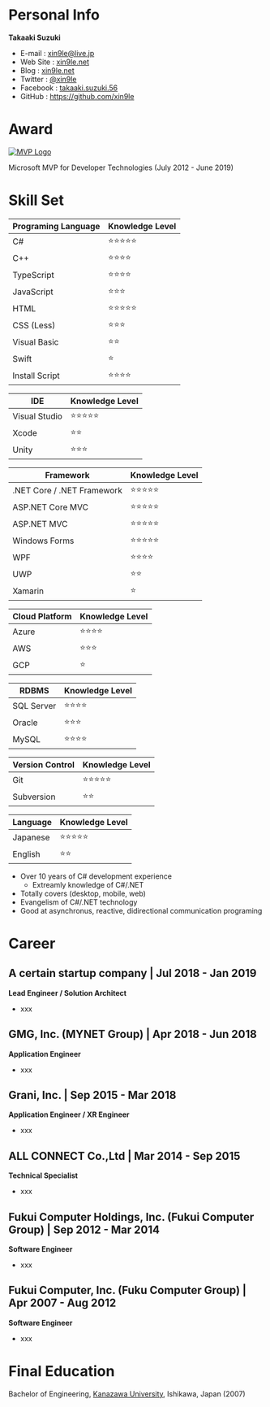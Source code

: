 # Personal Info

**Takaaki Suzuki**

- E-mail : xin9le@live.jp
- Web Site : [xin9le.net](https://xin9le.net/)
- Blog : [xin9le.net](https://blog.xin9le.net/)
- Twitter : [@xin9le](https://twitter.com/xin9le)
- Facebook : [takaaki.suzuki.56](https://www.facebook.com/takaaki.suzuki.56)
- GitHub : https://github.com/xin9le



# Award

[![MVP Logo](https://xin9le.net/Images/mvp-logo.png)](https://xin9le.net/Images/mvp-logo.png)

Microsoft MVP for Developer Technologies (July 2012 - June 2019)



# Skill Set

| Programing Language | Knowledge Level |
|---|---|
| C# | :star::star::star::star::star: |
| C++ | :star::star::star::star: |
| TypeScript | :star::star::star::star: |
| JavaScript | :star::star::star: |
| HTML | :star::star::star::star::star: |
| CSS (Less) | :star::star::star: |
| Visual Basic | :star::star:
| Swift | :star: |
| Install Script | :star::star::star::star: |

| IDE | Knowledge Level |
|---|---|
| Visual Studio | :star::star::star::star::star: |
| Xcode | :star::star: |
| Unity | :star::star::star: |

| Framework | Knowledge Level |
|---|---|
| .NET Core / .NET Framework | :star::star::star::star::star: |
| ASP.NET Core MVC | :star::star::star::star::star: |
| ASP.NET MVC | :star::star::star::star::star: |
| Windows Forms | :star::star::star::star::star: |
| WPF | :star::star::star::star: |
| UWP | :star::star: |
| Xamarin | :star: |

| Cloud Platform | Knowledge Level |
|---|---|
| Azure | :star::star::star::star: |
| AWS | :star::star::star: |
| GCP | :star: |

| RDBMS | Knowledge Level |
|---|---|
| SQL Server | :star::star::star::star: |
| Oracle | :star::star::star: |
| MySQL | :star::star::star::star: |

| Version Control | Knowledge Level |
|---|---|
| Git | :star::star::star::star::star: |
| Subversion | :star::star: |

| Language | Knowledge Level |
|---|---|
| Japanese | :star::star::star::star::star: |
| English | :star::star: |

- Over 10 years of C# development experience
    - Extreamly knowledge of C#/.NET
- Totally covers (desktop, mobile, web)
- Evangelism of C#/.NET technology
- Good at asynchronus, reactive, didirectional communication programing



# Career

## A certain startup company | Jul 2018 - Jan 2019

**Lead Engineer / Solution Architect**

- xxx



## GMG, Inc. (MYNET Group) | Apr 2018 - Jun 2018

**Application Engineer**

- xxx



## Grani, Inc. | Sep 2015 - Mar 2018

**Application Engineer / XR Engineer**

- xxx



## ALL CONNECT Co.,Ltd | Mar 2014 - Sep 2015

**Technical Specialist**

- xxx



## Fukui Computer Holdings, Inc. (Fukui Computer Group) | Sep 2012 - Mar 2014

**Software Engineer**

- xxx



## Fukui Computer, Inc. (Fuku Computer Group) | Apr 2007 - Aug 2012

**Software Engineer**

- xxx



# Final Education

Bachelor of Engineering, [Kanazawa University](https://www.kanazawa-u.ac.jp/), Ishikawa, Japan (2007)
